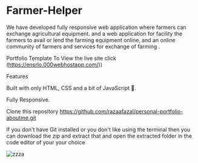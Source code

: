 # Farmer-Helper
We have developed fully responsive web application where farmers can exchange agricultural equipment. and a web application for facility the farmers to avail or lend the farming equipment online, and an online community of farmers and services for exchange of farming .

Portfolio Template
To View the live site click (https://ensrlo.000webhostapp.com/))

Features

Built with only HTML, CSS and a bit of JavaScript 🔨.

Fully Responsive.

Clone this repository
https://github.com/razaafazal/personal-portfolio-aboutme.git

If you don't have Git installed or you don't like using the terminal then you can download the zip and extract that and open the extracted folder in the code editor of your your choice


![zzza](https://github.com/razaafazal/Farmer-Helper/assets/162603506/54f40124-d431-48d1-821e-f563158d416a)
